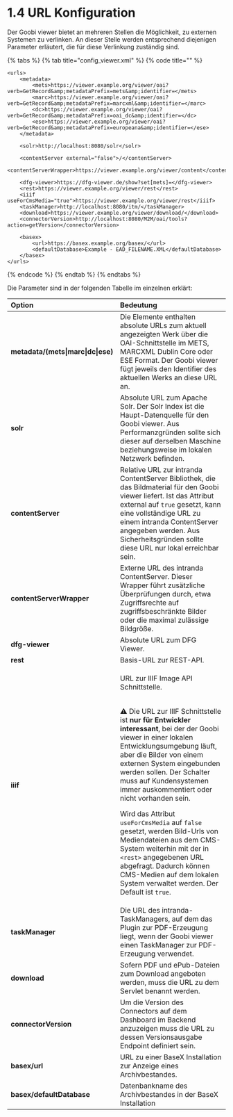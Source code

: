 # 1.4 URL Konfiguration

Der Goobi viewer bietet an mehreren Stellen die Möglichkeit, zu externen Systemen zu verlinken. An dieser Stelle werden entsprechend diejenigen Parameter erläutert, die für diese Verlinkung zuständig sind.

{% tabs %}
{% tab title="config\_viewer.xml" %}
{% code title="" %}
```markup
<urls>
    <metadata>
        <mets>https://viewer.example.org/viewer/oai?verb=GetRecord&amp;metadataPrefix=mets&amp;identifier=</mets>
        <marc>https://viewer.example.org/viewer/oai?verb=GetRecord&amp;metadataPrefix=marcxml&amp;identifier=</marc>
        <dc>https://viewer.example.org/viewer/oai?verb=GetRecord&amp;metadataPrefix=oai_dc&amp;identifier=</dc>
        <ese>https://viewer.example.org/viewer/oai?verb=GetRecord&amp;metadataPrefix=europeana&amp;identifier=</ese>
    </metadata>
    
    <solr>http://localhost:8080/solr</solr>
    
    <contentServer external="false">/</contentServer>
    <contentServerWrapper>https://viewer.example.org/viewer/content</contentServerWrapper>
 
    <dfg-viewer>https://dfg-viewer.de/show?set[mets]=</dfg-viewer>
    <rest>https://viewer.example.org/viewer/rest</rest>
    <iiif useForCmsMedia="true">https://viewer.example.org/viewer/rest</iiif>
    <taskManager>http://localhost:8080/itm/</taskManager>
    <download>https://viewer.example.org/viewer/download/</download>
    <connectorVersion>http://localhost:8080/M2M/oai/tools?action=getVersion</connectorVersion>

    <basex>
        <url>https://basex.example.org/basex/</url>
        <defaultDatabase>Example - EAD_FILENAME.XML</defaultDatabase>
    </basex>
</urls>
```
{% endcode %}
{% endtab %}
{% endtabs %}

Die Parameter sind in der folgenden Tabelle im einzelnen erklärt:

<table>
  <thead>
    <tr>
      <th style="text-align:left">Option</th>
      <th style="text-align:left">Bedeutung</th>
    </tr>
  </thead>
  <tbody>
    <tr>
      <td style="text-align:left"><b>metadata/(mets|marc|dc|ese)</b>
      </td>
      <td style="text-align:left">Die Elemente enthalten absolute URLs zum aktuell angezeigten Werk &#xFC;ber
        die OAI-Schnittstelle im METS, MARCXML Dublin Core oder ESE Format. Der
        Goobi viewer f&#xFC;gt jeweils den Identifier des aktuellen Werks an diese
        URL an.</td>
    </tr>
    <tr>
      <td style="text-align:left"><b>solr</b>
      </td>
      <td style="text-align:left">Absolute URL zum Apache Solr. Der Solr Index ist die Haupt-Datenquelle
        f&#xFC;r den Goobi viewer. Aus Performanzgr&#xFC;nden sollte sich dieser
        auf derselben Maschine beziehungsweise im lokalen Netzwerk befinden.</td>
    </tr>
    <tr>
      <td style="text-align:left"><b>contentServer</b>
      </td>
      <td style="text-align:left">Relative URL zur intranda ContentServer Bibliothek, die das Bildmaterial
        f&#xFC;r den Goobi viewer liefert. Ist das Attribut external auf <code>true</code> gesetzt,
        kann eine vollst&#xE4;ndige URL zu einem intranda ContentServer angegeben
        werden. Aus Sicherheitsgr&#xFC;nden sollte diese URL nur lokal erreichbar
        sein.</td>
    </tr>
    <tr>
      <td style="text-align:left"><b>contentServerWrapper</b>
      </td>
      <td style="text-align:left">Externe URL des intranda ContentServer. Dieser Wrapper f&#xFC;hrt zus&#xE4;tzliche
        &#xDC;berpr&#xFC;fungen durch, etwa Zugriffsrechte auf zugriffsbeschr&#xE4;nkte
        Bilder oder die maximal zul&#xE4;ssige Bildgr&#xF6;&#xDF;e.</td>
    </tr>
    <tr>
      <td style="text-align:left"><b>dfg-viewer</b>
      </td>
      <td style="text-align:left">Absolute URL zum DFG Viewer.</td>
    </tr>
    <tr>
      <td style="text-align:left"><b>rest</b>
      </td>
      <td style="text-align:left">Basis-URL zur REST-API.</td>
    </tr>
    <tr>
      <td style="text-align:left"><b>iiif</b>
      </td>
      <td style="text-align:left">
        <p>URL zur IIIF Image API Schnittstelle.</p>
        <p><b><br /></b>&#x26A0; Die URL zur IIIF Schnittstelle ist <b>nur f&#xFC;r Entwickler interessant</b>,
          bei der der Goobi viewer in einer lokalen Entwicklungsumgebung l&#xE4;uft,
          aber die Bilder von einem externen System eingebunden werden sollen. Der
          Schalter muss auf Kundensystemen immer auskommentiert oder nicht vorhanden
          sein.</p>
        <p>Wird das Attribut <code>useForCmsMedia</code> auf <code>false</code> gesetzt,
          werden Bild-Urls von Mediendateien aus dem CMS-System weiterhin mit der
          in <code>&lt;rest&gt;</code> angegebenen URL abgefragt. Dadurch k&#xF6;nnen
          CMS-Medien auf dem lokalen System verwaltet werden. Der Default ist <code>true</code>.</p>
      </td>
    </tr>
    <tr>
      <td style="text-align:left"><b>taskManager</b>
      </td>
      <td style="text-align:left">Die URL des intranda-TaskManagers, auf dem das Plugin zur PDF-Erzeugung
        liegt, wenn der Goobi viewer einen TaskManager zur PDF-Erzeugung verwendet.</td>
    </tr>
    <tr>
      <td style="text-align:left"><b>download</b>
      </td>
      <td style="text-align:left">Sofern PDF und ePub-Dateien zum Download angeboten werden, muss die URL
        zu dem Servlet benannt werden.</td>
    </tr>
    <tr>
      <td style="text-align:left"><b>connectorVersion</b>
      </td>
      <td style="text-align:left">Um die Version des Connectors auf dem Dashboard im Backend anzuzeigen
        muss die URL zu dessen Versionsausgabe Endpoint definiert sein.</td>
    </tr>
    <tr>
      <td style="text-align:left"><b>basex/url</b>
      </td>
      <td style="text-align:left">URL zu einer BaseX Installation zur Anzeige eines Archivbestandes.</td>
    </tr>
    <tr>
      <td style="text-align:left"><b>basex/defaultDatabase</b>
      </td>
      <td style="text-align:left">Datenbankname des Archivbestandes in der BaseX Installation</td>
    </tr>
  </tbody>
</table>

